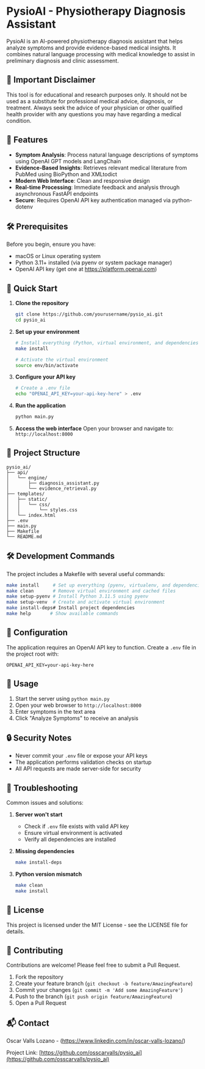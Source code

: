 # PysioAI - Physiotherapy Diagnosis Assistant

PysioAI is an AI-powered physiotherapy diagnosis assistant that helps analyze symptoms and provide evidence-based medical insights. It combines natural language processing with medical knowledge to assist in preliminary diagnosis and clinic assessment.

## 🚨 Important Disclaimer

This tool is for educational and research purposes only. It should not be used as a substitute for professional medical advice, diagnosis, or treatment. Always seek the advice of your physician or other qualified health provider with any questions you may have regarding a medical condition.

## 🌟 Features

- **Symptom Analysis**: Process natural language descriptions of symptoms using OpenAI GPT models and LangChain
- **Evidence-Based Insights**: Retrieves relevant medical literature from PubMed using BioPython and XMLtodict
- **Modern Web Interface**: Clean and responsive design
- **Real-time Processing**: Immediate feedback and analysis through asynchronous FastAPI endpoints
- **Secure**: Requires OpenAI API key authentication managed via python-dotenv

## 🛠 Prerequisites

Before you begin, ensure you have:
- macOS or Linux operating system
- Python 3.11+ installed (via pyenv or system package manager)
- OpenAI API key (get one at https://platform.openai.com)

## 🚀 Quick Start

1. **Clone the repository**
   ```bash
   git clone https://github.com/yourusername/pysio_ai.git
   cd pysio_ai
   ```

2. **Set up your environment**
   ```bash
   # Install everything (Python, virtual environment, and dependencies)
   make install
   
   # Activate the virtual environment
   source env/bin/activate
   ```

3. **Configure your API key**
   ```bash
   # Create a .env file
   echo "OPENAI_API_KEY=your-api-key-here" > .env
   ```

4. **Run the application**
   ```bash
   python main.py
   ```

5. **Access the web interface**
   Open your browser and navigate to: `http://localhost:8000`

## 📁 Project Structure

```
pysio_ai/
├── api/
│   └── engine/
│       ├── diagnosis_assistant.py
│       └── evidence_retrieval.py
├── templates/
│   ├── static/
│   │   └── css/
│   │       └── styles.css
│   └── index.html
├── .env
├── main.py
├── Makefile
└── README.md
```

## 🛠 Development Commands

The project includes a Makefile with several useful commands:

```bash
make install     # Set up everything (pyenv, virtualenv, and dependencies)
make clean       # Remove virtual environment and cached files
make setup-pyenv # Install Python 3.11.5 using pyenv
make setup-venv  # Create and activate virtual environment
make install-deps# Install project dependencies
make help       # Show available commands
```

## 🔧 Configuration

The application requires an OpenAI API key to function. Create a `.env` file in the project root with:

```plaintext
OPENAI_API_KEY=your-api-key-here
```

## 🚀 Usage

1. Start the server using `python main.py`
2. Open your web browser to `http://localhost:8000`
3. Enter symptoms in the text area
4. Click "Analyze Symptoms" to receive an analysis

## 🔒 Security Notes

- Never commit your `.env` file or expose your API keys
- The application performs validation checks on startup
- All API requests are made server-side for security

## 🐛 Troubleshooting

Common issues and solutions:

1. **Server won't start**
   - Check if `.env` file exists with valid API key
   - Ensure virtual environment is activated
   - Verify all dependencies are installed

2. **Missing dependencies**
   ```bash
   make install-deps
   ```

3. **Python version mismatch**
   ```bash
   make clean
   make install
   ```

## 📝 License

This project is licensed under the MIT License - see the LICENSE file for details.

## 🤝 Contributing

Contributions are welcome! Please feel free to submit a Pull Request.

1. Fork the repository
2. Create your feature branch (`git checkout -b feature/AmazingFeature`)
3. Commit your changes (`git commit -m 'Add some AmazingFeature'`)
4. Push to the branch (`git push origin feature/AmazingFeature`)
5. Open a Pull Request

## 📬 Contact

Oscar Valls Lozano - (https://www.linkedin.com/in/oscar-valls-lozano/)

Project Link: [https://github.com/osscarvalls/pysio_ai](https://github.com/osscarvalls/pysio_ai)